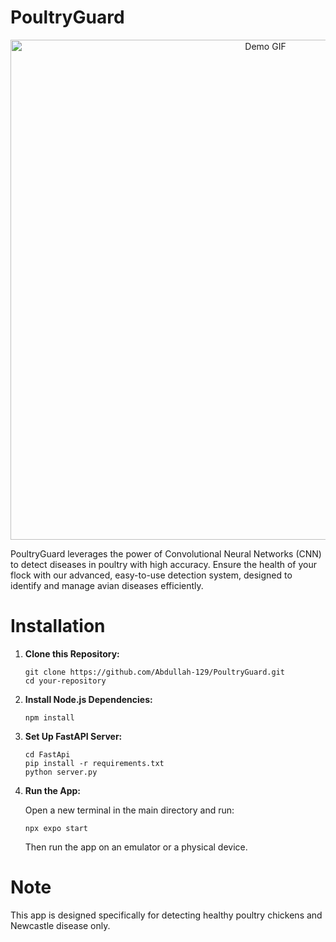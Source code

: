 # PoultryGuard

<div style="text-align: center;">
  <img src="https://i.ibb.co/zJm91bd/giphy.gif" alt="Demo GIF" width="800">
</div>

PoultryGuard leverages the power of Convolutional Neural Networks (CNN) to detect diseases in poultry with high accuracy. Ensure the health of your flock with our advanced, easy-to-use detection system, designed to identify and manage avian diseases efficiently.
# Installation

<ol>
  <li>
    <b>Clone this Repository:</b>
    <pre><code>git clone https://github.com/Abdullah-129/PoultryGuard.git
cd your-repository
</code></pre>
  </li>
  <li>
    <b>Install Node.js Dependencies:</b>
    <pre><code>npm install
</code></pre>
  </li>
  <li>
    <b>Set Up FastAPI Server:</b>
    <pre><code>cd FastApi
pip install -r requirements.txt
python server.py
</code></pre>
  </li>
  <li>
    <b>Run the App:</b>
    <p>Open a new terminal in the main directory and run:</p>
    <pre><code>npx expo start
</code></pre>
    <p>Then run the app on an emulator or a physical device.</p>
  </li>
</ol>

# Note

This app is designed specifically for detecting healthy poultry chickens and Newcastle disease only.



